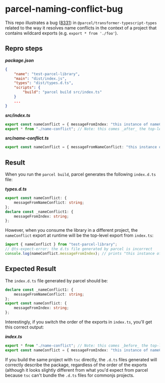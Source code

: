 # parcel-naming-conflict-bug

This repo illustrates a bug ([8331](https://github.com/parcel-bundler/parcel/issues/8331)) in `@parcel/transformer-typescript-types` related to the way it resolves name conflicts in the context of a project that contains wildcard exports (e.g. `export * from './foo'`).

## Repro steps

***package.json***
```json
{
    "name": "test-parcel-library",
    "main": "dist/index.js",
    "types": "dist/types.d.ts",
    "scripts": {
        "build": "parcel build src/index.ts"
    }
    ...
}
```
***src/index.ts***
```typescript
export const nameConflict = { messageFromIndex: "this instance of nameConflict is from index.ts" };
export * from "./name-conflict"; // Note: this comes _after_ the top-level export above.
```

***src/name-conflict.ts***
```typescript
export const nameConflict = { messageFromNameConflict: "this instance of nameConflict is from name-conflict.ts" };
```

## Result

When you run the `parcel build`, parcel generates the following `index.d.ts` file:

***types.d.ts***
```typescript
export const nameConflict: {
    messageFromNameConflict: string;
};
declare const _nameConflict1: {
    messageFromIndex: string;
};
```
However, when you consume the library in a different project, the `nameConflict` export at runtime will be the top-level export from `index.ts`:

```typescript
import { nameConflict } from "test-parcel-library";
// @ts-expect-error: the d.ts file generated by parcel is incorrect
console.log(nameConflict.messageFromIndex); // prints "this instance of nameConflict is from index.ts"
```

## Expected Result

The `index.d.ts` file generated by parcel should be:

```typescript
declare const _nameConflict1: {
    messageFromNameConflict: string;
};
export const nameConflict: {
    messageFromIndex: string;
};
```
Interestingly, if you switch the order of the exports in `index.ts`, you'll get this correct output:

***index.ts***
```typescript
export * from "./name-conflict"; // Note: this comes _before_ the top-level export below, which fixes the problem.
export const nameConflict = { messageFromIndex: "this instance of nameConflict is from index.ts" };
```

If you build the same project with `tsc` directly, the `.d.ts` files generated will correctly describe the package, regardless of the order of the exports (although  it looks slightly different from what you'd expect from parcel because `tsc` can't bundle the `.d.ts` files for commonjs projects.